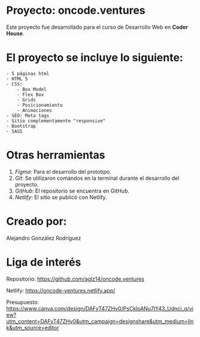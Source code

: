 # Proyecto: oncode.ventures

Este proyecto fue desarrollado para el curso de Desarrollo Web en **Coder House**.

# El proyecto se incluye lo siguiente:
    - 5 páginas html
    - HTML 5
    - CSS:
        - Box Model
        - Flex Box
        - Grids
        - Posicionamiento
        - Animaciones
    - SEO: Meta tags
    - Sitio complementamente "responsive"
    - Bootstrap
    - SASS

# Otras herramientas
1. *Figma*: Para el desarrollo del prototipo.
2. *Git*: Se utilizaron comandos en la terminal durante el desarrollo del proyecto.
3. *GitHub*: El repositorio se encuentra en GitHub.
4. *Netlify*: El sitio se publicó con Netlify.

# Creado por:
Alejandro González Rodríguez

# Liga de interés
Repositorio:
<https://github.com/aglz14/oncode.ventures>

Netlify:
<https://oncode-ventures.netlify.app/>

Presupuesto:
<https://www.canva.com/design/DAFyT47ZHv0/PsCkloANu7lY43_Udncj_g/view?utm_content=DAFyT47ZHv0&utm_campaign=designshare&utm_medium=link&utm_source=editor>